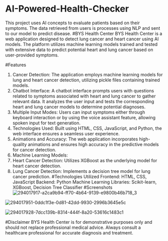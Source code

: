 # AI-Powered-Health-Checker
This project uses AI concepts to evaluate patients based on their symptoms. The data retrieved from users is processes using NLP and sent to our model to predict disease. 
#BYS Health Center
BYS Health Center is a web application designed to detect lung cancer and heart cancer using AI models. The platform utilizes machine learning models trained and tested with extensive data to predict potential heart and lung cancer based on user-provided symptoms.

#Features
1. Cancer Detection: The application employs machine learning models for lung and heart cancer detection, utilizing pickle files containing trained models.
2. Chatbot Interface: A chatbot interface prompts users with questions related to symptoms associated with heart and lung cancer to gather relevant data. It analyzes the user input and tests the corresponding heart and lung cancer models to determine potential diagnoses.
3. Multiple Input Modes: Users can input symptoms either through keyboard interaction or by using the voice assistant feature, allowing spoken input for text generation.
4. Technologies Used: Built using HTML, CSS, JavaScript, and Python, the web interface ensures a seamless user experience.
5. Animations and Accuracy: The web application incorporates high-quality animations and ensures high accuracy in the predictive models for cancer detection.
6. Machine Learning Models:
 1. Heart Cancer Detection: Utilizes XGBoost as the underlying model for heart cancer detection.
 2. Lung Cancer Detection: Implements a decision tree model for lung cancer prediction.
#Technologies Utilized
Frontend: HTML, CSS, JavaScript
Backend: Python
Machine Learning Libraries: Scikit-learn, XGBoost, Decision Tree Classifier
#Screenshots
![294017917-a2ca9b94-ff70-4b64-9139-e9800b46b718_3](https://github.com/SAMEER-UDDIN/AI-Powered-Health-Checker/assets/117939808/5ea36db6-398c-4a8a-99d5-0fb494822cd6)

![294017951-0ddc1f3e-0d81-42dd-9930-2996b3645e5c](https://github.com/SAMEER-UDDIN/AI-Powered-Health-Checker/assets/117939808/5da1be78-a41d-4b64-9489-589b4fd7edf2)

![294017928-7dcc139b-8314-444f-8a20-53616c1483c1](https://github.com/SAMEER-UDDIN/AI-Powered-Health-Checker/assets/117939808/0a4bccd3-56c3-4163-a980-8abb0e97b56e)

#Disclaimer
BYS Health Center is for demonstrative purposes only and should not replace professional medical advice. Always consult a healthcare professional for accurate diagnosis and treatment.
